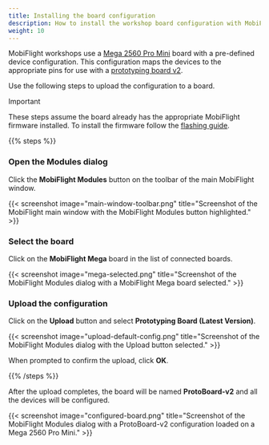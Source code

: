 ```yaml
---
title: Installing the board configuration
description: How to install the workshop board configuration with MobiFlight.
weight: 10
---
```


MobiFlight workshops use a [Mega 2560 Pro Mini](/boards/recommended/mega-2560-pro-mini) board with a pre-defined device configuration. This configuration maps the devices to the appropriate pins for use with a [prototyping board v2](https://shop.mobiflight.com/product/prototyping-board-v2).

Use the following steps to upload the configuration to a board.

> [!IMPORTANT]
> These steps assume the board already has the appropriate MobiFlight firmware installed. To install the firmware follow the [flashing guide](/guides/flashing-ambiguous-boards/).

{{% steps %}}

### Open the Modules dialog

Click the **MobiFlight Modules** button on the toolbar of the main MobiFlight window.

{{< screenshot image="main-window-toolbar.png" title="Screenshot of the MobiFlight main window with the MobiFlight Modules button highlighted." >}}

### Select the board

Click on the **MobiFlight Mega** board in the list of connected boards.

{{< screenshot image="mega-selected.png" title="Screenshot of the MobiFlight Modules dialog with a MobiFlight Mega board selected." >}}

### Upload the configuration

Click on the **Upload** button and select **Prototyping Board (Latest Version)**.

{{< screenshot image="upload-default-config.png" title="Screenshot of the MobiFlight Modules dialog with the Upload button selected." >}}

When prompted to confirm the upload, click **OK**.

{{% /steps %}}

After the upload completes, the board will be named **ProtoBoard-v2** and all the devices will be configured.

{{< screenshot image="configured-board.png" title="Screenshot of the MobiFlight Modules dialog with a ProtoBoard-v2 configuration loaded on a Mega 2560 Pro Mini." >}}

